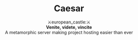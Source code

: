 <h1 align="center">Caesar</h1>

<div
align="center">
⚔️european_castle:⚔️
</div>

<div align="center">
	<strong>Venite, videte, vincite</strong><br>
	A metamorphic server making project hosting easier than ever
</div>


<!-- 
# Table of Contents
- [Philosophy](#philosophy)
- [Data Structures](#data-structures)

# Philosophy
Towards the end of my very first technical interview two years ago,
I was asked about Binary Search Trees. Up until that point 
I had been getting by through rattling off standard textbook
answers about everything. But when I was asked to actually implement a very
basic and essential data structure, I fumbled hard. And it was
_embarrasing_.

Since then I have become a firm believer in the idea that if
you truly want to understand something you must take it apart
and put it back together. What I have tried to do with this
project is to create a comprehensive collection of Computer
Science fundamentals. My ultimate goal is to have everything
from ArrayLists to Zippers implemented in here. Hopefully, at
the end of it, the nuts and bolts will be second nature.

This is certainly a personal project, but the code is open
and I encourage you to take a look and assess my implementations.
If you feel I could improve something somewhere, please let me
know!

**_Noah Naiman, 2018_**

# Data Structures

## Nodes

### _A Note on Nodes_
For this project I chose to abstract each type of Node into its
own seperate class and file. Each Node type inherits from the superclass Node.
I chose to write each Node seperately instead of built directly into
larger structures for two main reasons:

1. It makes reading my work less cluttered.
2. As this was a project to deeply learn fundamentals, I wanted to make strong distinctions
between each Node type.

### Binary Tree Node
A Node class to hold generic comparable data, and two pointers: a left and right child node.<br>
A building block for binary trees.<br>
Included methods are:
* Unparameterized constructor
* Parameterized constructor to set data


_Quick Link:_ https://github.com/NoahNaiman/Fundamentals/blob/master/Data_Structures/BinaryTreeNodeNode.java

### Node
A basic Node class to hold generic comparable Data.<br>
Included methods are:
* Unparameterized constructor
* Parameterized constructor to set data


_Quick Link:_ https://github.com/NoahNaiman/Fundamentals/blob/master/Data_Structures/Node.java

### Singly Linked Node
A Node class to hold generic comparable data, and a pointer another node.<br>
A building block for a singly linked list.<br>
Included methods are:
* Unparameterized constructor
* Parameterized constructor to set data
* Parameterized constructor to set data and next node.


_Quick Link:_ https://github.com/NoahNaiman/Fundamentals/blob/master/Data_Structures/SinglyLinkedListNode.java


## Trees

### Binary Search Tree
A tree where each node has at most two children: left and right.<br>
All left children's data will be comparably less than their parent's.<br>
All right children's data will be comparably greater than their parent's.<br>
Included methods are:
* Insert
* Search
* Delete first found instance of given data
* Get height
* Traverse in pre-order: parent, left child, right child.
* Traverse in order: left child, parent, right child.
* Traverse in post-order: left child, right child, parent.
* Traverse in level order.


_Quick Link:_ https://github.com/NoahNaiman/Fundamentals/blob/master/Data_Structures/BinarySearchTree.java


## Lists

### Singly Linked List
A list in which each node contains data and a pointer to the next node.<br>
Included methods are:
* Get length
* Prepend
* Append
* Search
* Delete first found instance of given data
* Delete all instances of given data
* Clone list
* Get a reversed version of the list
* Check for a loop
* Unloop
* Print out list


_Quick Link:_ https://github.com/NoahNaiman/Fundamentals/blob/master/Data_Structures/SinglyLinkedList.java
 -->